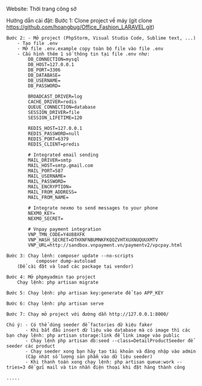Website: Thời trang công sở

Hướng dẫn cài đặt:
	Bước 1: Clone project về máy
		(git clone https://github.com/hoangbug/Office_Fashion_LARAVEL.git)

	Bước 2: - Mở project (PhpStorm, Visual Studio Code, Sublime text, ...)
		- Tạo file .env
		- Mở file .env.example copy toàn bộ file vào file .env
		- Cấu hình thêm 1 số thông tin tại file .env như:
			DB_CONNECTION=mysql
			DB_HOST=127.0.0.1
			DB_PORT=3306
			DB_DATABASE=
			DB_USERNAME=
			DB_PASSWORD=

			BROADCAST_DRIVER=log
			CACHE_DRIVER=redis
			QUEUE_CONNECTION=database
			SESSION_DRIVER=file
			SESSION_LIFETIME=120

			REDIS_HOST=127.0.0.1
			REDIS_PASSWORD=null
			REDIS_PORT=6379
			REDIS_CLIENT=predis

			# Integrated email sending
			MAIL_DRIVER=smtp
			MAIL_HOST=smtp.gmail.com
			MAIL_PORT=587
			MAIL_USERNAME=
			MAIL_PASSWORD=
			MAIL_ENCRYPTION=
			MAIL_FROM_ADDRESS=
			MAIL_FROM_NAME=

			# Integrate nexmo to send messages to your phone
			NEXMO_KEY=
			NEXMO_SECRET=

			# Vnpay payment integration
			VNP_TMN_CODE=Y4U88XFK
			VNP_HASH_SECRET=DTHXNFNBUMNKFKQOZVHTXUXNUQUUXMTV
			VNP_URL=http://sandbox.vnpayment.vn/paymentv2/vpcpay.html

	Bước 3: Chạy lệnh: composer update --no-scripts
			   composer dump-autoload
		(Để cài đặt và load các package tại vendor)

	Bước 4: Mở phpmyadmin tạo project
		Chạy lệnh: php artisan migrate

	Bước 5: Chạy lệnh: php artisan key:generate để tạo APP_KEY

	Bước 6: Chạy lệnh: php artisan serve
	
	Bước 7: Chạy mở project với đường dẫn http://127.0.0.1:8000/

	Chú ý: - Có thể dùng seeder để factories dữ kiệu faker
	       - Khi bắt đầu insert dữ liệu vào database mà có image thì các bạn chạy lệnh: php artisan storage:link để link image vào public
           - Chạy lệnh php artisan db:seed --class=DetailProductSeeder để seeder các product
           - Chạy seeder xong bạn hãy tạo tài khoản và đăng nhập vào admin
           (Cập nhật số lượng sản phẩm vào dữ liệu seeder) 
	       - Khi thanh toán xong chạy lệnh: php artisan queue:work --tries=3 để gửi mail và tin nhắn điện thoại khi đặt hàng thành công

	.....



